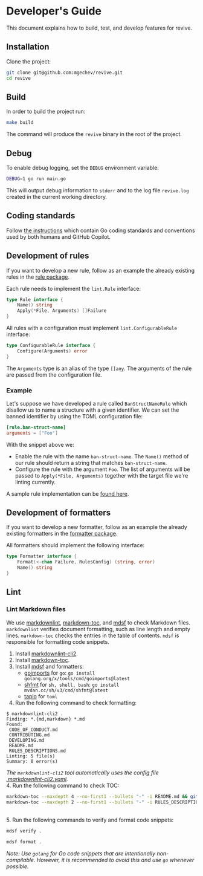 # Developer's Guide

This document explains how to build, test, and develop features for revive.

## Installation

Clone the project:

```bash
git clone git@github.com:mgechev/revive.git
cd revive
```

## Build

In order to build the project run:

```bash
make build
```

The command will produce the `revive` binary in the root of the project.

## Debug

To enable debug logging, set the `DEBUG` environment variable:

```sh
DEBUG=1 go run main.go
```

This will output debug information to `stderr` and to the log file `revive.log` created in the current working directory.

## Coding standards

Follow [the instructions](.github/instructions/) which contain Go coding standards and conventions used by both humans and GitHub Copilot.

## Development of rules

If you want to develop a new rule, follow as an example the already existing rules in the [rule package](https://github.com/mgechev/revive/tree/master/rule).

Each rule needs to implement the `lint.Rule` interface:

```go
type Rule interface {
	Name() string
	Apply(*File, Arguments) []Failure
}
```

All rules with a configuration must implement `lint.ConfigurableRule` interface:

```go
type ConfigurableRule interface {
	Configure(Arguments) error
}
```

The `Arguments` type is an alias of the type `[]any`. The arguments of the rule are passed from the configuration file.

### Example

Let's suppose we have developed a rule called `BanStructNameRule` which disallow us to name a structure with a given identifier.
We can set the banned identifier by using the TOML configuration file:

```toml
[rule.ban-struct-name]
arguments = ["Foo"]
```

With the snippet above we:

- Enable the rule with the name `ban-struct-name`. The `Name()` method of our rule should return a string that matches `ban-struct-name`.
- Configure the rule with the argument `Foo`.
The list of arguments will be passed to `Apply(*File, Arguments)` together with the target file we're linting currently.

A sample rule implementation can be [found here](/rule/argument_limit.go).

## Development of formatters

If you want to develop a new formatter, follow as an example the already existing formatters in the [formatter package](https://github.com/mgechev/revive/tree/master/formatter).

All formatters should implement the following interface:

```go
type Formatter interface {
	Format(<-chan Failure, RulesConfig) (string, error)
	Name() string
}
```

## Lint

### Lint Markdown files

We use [markdownlint](https://github.com/DavidAnson/markdownlint),
[markdown-toc](https://github.com/jonschlinkert/markdown-toc),
and [mdsf](https://github.com/hougesen/mdsf) to check Markdown files.
`markdownlint` verifies document formatting, such as line length and empty lines.
`markdown-toc` checks the entries in the table of contents.
`mdsf` is responsible for formatting code snippets.

1. Install [markdownlint-cli2](https://github.com/DavidAnson/markdownlint-cli2#install).
2. Install [markdown-toc](https://github.com/jonschlinkert/markdown-toc#quick-start).
3. Install [mdsf](https://mdsf.mhouge.dk/#installation) and formatters:
    - [goimports](https://pkg.go.dev/golang.org/x/tools/cmd/goimports) for `go`: `go install golang.org/x/tools/cmd/goimports@latest`
    - [shfmt](https://github.com/mvdan/sh#shfmt) for `sh, shell, bash`: `go install mvdan.cc/sh/v3/cmd/shfmt@latest`
    - [taplo](https://taplo.tamasfe.dev/cli/installation/binary.html) for `toml`
4. Run the following command to check formatting:

```shellsession
$ markdownlint-cli2 .
Finding: *.{md,markdown} *.md
Found:
 CODE_OF_CONDUCT.md
 CONTRIBUTING.md
 DEVELOPING.md
 README.md
 RULES_DESCRIPTIONS.md
Linting: 5 file(s)
Summary: 0 error(s)
```

_The `markdownlint-cli2` tool automatically uses the config file [.markdownlint-cli2.yaml](./.markdownlint-cli2.yaml)._
\
4. Run the following command to check TOC:

```sh
markdown-toc --maxdepth 4 --no-first1 --bullets "-" -i README.md && git diff --exit-code README.md
markdown-toc --maxdepth 2 --no-first1 --bullets "-" -i RULES_DESCRIPTIONS.md && git diff --exit-code RULES_DESCRIPTIONS.md
```

\
5. Run the following commands to verify and format code snippets:

```sh
mdsf verify .
```

```sh
mdsf format .
```

_Note: Use `golang` for Go code snippets that are intentionally non-compilable.
However, it is recommended to avoid this and use `go` whenever possible._
